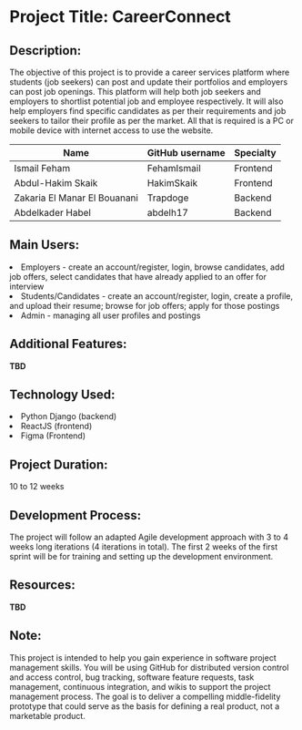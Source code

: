 <h1>Project Title: CareerConnect</h1>

<h2>Description:</h2>
The objective of this project is to provide a career services platform where students (job seekers) can post and update their portfolios and employers can post job openings. This platform will help both job seekers and employers to shortlist potential job and employee respectively. It will also help employers find specific candidates as per their requirements and job seekers to tailor their profile as per the market. All that is required is a PC or mobile device with internet access to use the website.

| Name | GitHub username | Specialty |
| ---- | --------------- | -------- |
| Ismail Feham | FehamIsmail | Frontend |
| Abdul-Hakim Skaik | HakimSkaik | Frontend |
| Zakaria El Manar El Bouanani | Trapdoge | Backend |
| Abdelkader Habel | abdelh17 | Backend |


<h2>Main Users:</h2>
<li>Employers - create an account/register, login, browse candidates, add job offers, select candidates that have already applied to an offer for interview
<li>Students/Candidates - create an account/register, login, create a profile, and upload their resume; browse for job offers; apply for those postings
<li>Admin - managing all user profiles and postings

<h2>Additional Features:</h2>
  <b>TBD</b>

<h2>Technology Used:</h2>
<li>Python Django (backend)</li>
<li>ReactJS (frontend)</li>
<li>Figma (Frontend)

<h2>Project Duration:</h2>
10 to 12 weeks

<h2>Development Process:</h2>
The project will follow an adapted Agile development approach with 3 to 4 weeks long iterations (4 iterations in total). The first 2 weeks of the first sprint will be for training and setting up the development environment.

<h2>Resources:</h2>
<b>TBD</b>

<h2>Note:</h2>
This project is intended to help you gain experience in software project management skills. You will be using GitHub for distributed version control and access control, bug tracking, software feature requests, task management, continuous integration, and wikis to support the project management process. The goal is to deliver a compelling middle-fidelity prototype that could serve as the basis for defining a real product, not a marketable product.
